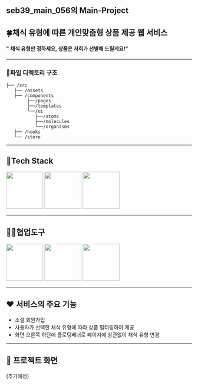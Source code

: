 ## seb39_main_056의 Main-Project

## 🍀채식 유형에 따른 개인맞춤형 상품 제공 웹 서비스

#### " 채식 유형만 정하세요, 상품은 저희가 선별해 드릴게요!"

---

### 📂파일 디렉토리 구조

```
├── /src
   ├── /assets
   ├── /components
        ├──/pages
        ├──/templates
        └──/ui
           ├──/atoms
           ├──/molecules
           └──/organisms
   ├── /hooks
   └── /store

```

---

## 🎇Tech Stack

<p>
<img src="https://user-images.githubusercontent.com/94218285/191661069-b1c6b339-ddce-408f-a824-ebc07d7ab3dd.png" width="100px" height="100px">
<img src="https://user-images.githubusercontent.com/94218285/191661136-789ec3c6-b48b-469a-82bc-16f3e1169dca.png" width="100px" height="100px">
<img src="https://user-images.githubusercontent.com/94218285/191661088-659e8e20-e021-434b-990a-a4b0cf725308.png" width="100px" height="100px">
</p>

---

## 👩‍🌾협업도구

<p>
   <img src="https://user-images.githubusercontent.com/94218285/191662784-4ea64920-e7af-4e97-b939-29cc0e9bdf91.png" width="100px" height="100px">
<img src="https://user-images.githubusercontent.com/94218285/191662689-48c3cbe1-ce0e-4766-9776-1e5ed1c9e17b.png" width="100px" height="100px">
<img src="https://camo.githubusercontent.com/1d9a433174710d3b5a3bcedf1b443320d53a3aed186950310fb486a1a7b628a5/68747470733a2f2f7777772e7376677265706f2e636f6d2f73686f772f3333313336382f646973636f72642d76322e737667" width="100px" height="100px">

</p>

---

## ❤️ 서비스의 주요 기능

- 소셜 회원가입
- 사용자가 선택한 채식 유형에 따라 상품 필터링하여 제공
- 화면 오른쪽 하단에 플로팅배너로 페이지에 상관없이 채식 유형 변경

---

## 🎁 프로젝트 화면

(추가예정)
